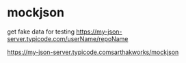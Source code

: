 # mockjson
get fake data for testing
https://my-json-server.typicode.com/userName/repoName


https://my-json-server.typicode.comsarthakworks/mockjson
